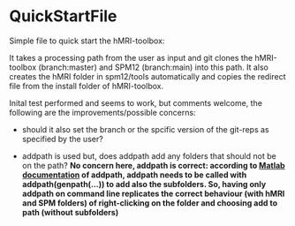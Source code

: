 # QuickStartFile
Simple file to quick start the hMRI-toolbox:

It takes a processing path from the user as input and git clones the hMRI-toolbox (branch:master) and SPM12 (branch:main) into this path.
It also creates the hMRI folder in spm12/tools automatically and copies the redirect file from the install folder of hMRI-toolbox.

Inital test performed and seems to work, but comments welcome, the following are the improvements/possible concerns:

- should it also set the branch or the spcific version of the git-reps as specified by the user?

- addpath is used but, does addpath add any folders that should not be on the path?
**No concern here, addpath is correct: according to [Matlab documentation](https://de.mathworks.com/help/matlab/ref/addpath.html#btpdojp-1) of addpath, addpath needs to be called with addpath(genpath(...)) to add also the subfolders. So, having only addpath on command line replicates the correct behaviour (with hMRI and SPM folders) of right-clicking on the folder and choosing add to path (without subfolders)**
